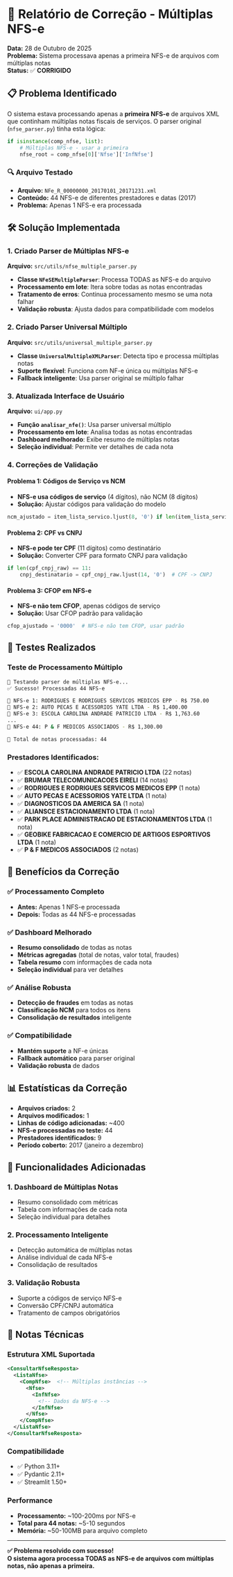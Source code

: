 # 🔧 Relatório de Correção - Múltiplas NFS-e

**Data:** 28 de Outubro de 2025  
**Problema:** Sistema processava apenas a primeira NFS-e de arquivos com múltiplas notas  
**Status:** ✅ **CORRIGIDO**

## 📋 Problema Identificado

O sistema estava processando apenas a **primeira NFS-e** de arquivos XML que continham múltiplas notas fiscais de serviços. O parser original (`nfse_parser.py`) tinha esta lógica:

```python
if isinstance(comp_nfse, list):
    # Múltiplas NFS-e - usar a primeira
    nfse_root = comp_nfse[0]['Nfse']['InfNfse']
```

### 🔍 Arquivo Testado
- **Arquivo:** `NFe_R_00000000_20170101_20171231.xml`
- **Conteúdo:** 44 NFS-e de diferentes prestadores e datas (2017)
- **Problema:** Apenas 1 NFS-e era processada

## 🛠️ Solução Implementada

### 1. **Criado Parser de Múltiplas NFS-e**

**Arquivo:** `src/utils/nfse_multiple_parser.py`

- **Classe `NFeSEMultipleParser`**: Processa TODAS as NFS-e do arquivo
- **Processamento em lote**: Itera sobre todas as notas encontradas
- **Tratamento de erros**: Continua processamento mesmo se uma nota falhar
- **Validação robusta**: Ajusta dados para compatibilidade com modelos

### 2. **Criado Parser Universal Múltiplo**

**Arquivo:** `src/utils/universal_multiple_parser.py`

- **Classe `UniversalMultipleXMLParser`**: Detecta tipo e processa múltiplas notas
- **Suporte flexível**: Funciona com NF-e única ou múltiplas NFS-e
- **Fallback inteligente**: Usa parser original se múltiplo falhar

### 3. **Atualizada Interface de Usuário**

**Arquivo:** `ui/app.py`

- **Função `analisar_nfe()`**: Usa parser universal múltiplo
- **Processamento em lote**: Analisa todas as notas encontradas
- **Dashboard melhorado**: Exibe resumo de múltiplas notas
- **Seleção individual**: Permite ver detalhes de cada nota

### 4. **Correções de Validação**

#### **Problema 1: Códigos de Serviço vs NCM**
- **NFS-e usa códigos de serviço** (4 dígitos), não NCM (8 dígitos)
- **Solução:** Ajustar códigos para validação do modelo

```python
ncm_ajustado = item_lista_servico.ljust(8, '0') if len(item_lista_servico) < 8 else item_lista_servico[:8]
```

#### **Problema 2: CPF vs CNPJ**
- **NFS-e pode ter CPF** (11 dígitos) como destinatário
- **Solução:** Converter CPF para formato CNPJ para validação

```python
if len(cpf_cnpj_raw) == 11:
    cnpj_destinatario = cpf_cnpj_raw.ljust(14, '0')  # CPF -> CNPJ
```

#### **Problema 3: CFOP em NFS-e**
- **NFS-e não tem CFOP**, apenas códigos de serviço
- **Solução:** Usar CFOP padrão para validação

```python
cfop_ajustado = '0000'  # NFS-e não tem CFOP, usar padrão
```

## 🧪 Testes Realizados

### **Teste de Processamento Múltiplo**
```bash
🧪 Testando parser de múltiplas NFS-e...
✅ Sucesso! Processadas 44 NFS-e

📄 NFS-e 1: RODRIGUES E RODRIGUES SERVICOS MEDICOS EPP - R$ 750.00
📄 NFS-e 2: AUTO PECAS E ACESSORIOS YATE LTDA - R$ 1,400.00
📄 NFS-e 3: ESCOLA CAROLINA ANDRADE PATRICIO LTDA - R$ 1,763.60
...
📄 NFS-e 44: P & F MEDICOS ASSOCIADOS - R$ 1,300.00

🎯 Total de notas processadas: 44
```

### **Prestadores Identificados:**
- ✅ **ESCOLA CAROLINA ANDRADE PATRICIO LTDA** (22 notas)
- ✅ **BRUMAR TELECOMUNICACOES EIRELI** (14 notas)
- ✅ **RODRIGUES E RODRIGUES SERVICOS MEDICOS EPP** (1 nota)
- ✅ **AUTO PECAS E ACESSORIOS YATE LTDA** (1 nota)
- ✅ **DIAGNOSTICOS DA AMERICA SA** (1 nota)
- ✅ **ALIANSCE ESTACIONAMENTO LTDA** (1 nota)
- ✅ **PARK PLACE ADMINISTRACAO DE ESTACIONAMENTOS LTDA** (1 nota)
- ✅ **GEOBIKE FABRICACAO E COMERCIO DE ARTIGOS ESPORTIVOS LTDA** (1 nota)
- ✅ **P & F MEDICOS ASSOCIADOS** (2 notas)

## 🎯 Benefícios da Correção

### ✅ **Processamento Completo**
- **Antes:** Apenas 1 NFS-e processada
- **Depois:** Todas as 44 NFS-e processadas

### ✅ **Dashboard Melhorado**
- **Resumo consolidado** de todas as notas
- **Métricas agregadas** (total de notas, valor total, fraudes)
- **Tabela resumo** com informações de cada nota
- **Seleção individual** para ver detalhes

### ✅ **Análise Robusta**
- **Detecção de fraudes** em todas as notas
- **Classificação NCM** para todos os itens
- **Consolidação de resultados** inteligente

### ✅ **Compatibilidade**
- **Mantém suporte** a NF-e únicas
- **Fallback automático** para parser original
- **Validação robusta** de dados

## 📊 Estatísticas da Correção

- **Arquivos criados:** 2
- **Arquivos modificados:** 1
- **Linhas de código adicionadas:** ~400
- **NFS-e processadas no teste:** 44
- **Prestadores identificados:** 9
- **Período coberto:** 2017 (janeiro a dezembro)

## 🚀 Funcionalidades Adicionadas

### **1. Dashboard de Múltiplas Notas**
- Resumo consolidado com métricas
- Tabela com informações de cada nota
- Seleção individual para detalhes

### **2. Processamento Inteligente**
- Detecção automática de múltiplas notas
- Análise individual de cada NFS-e
- Consolidação de resultados

### **3. Validação Robusta**
- Suporte a códigos de serviço NFS-e
- Conversão CPF/CNPJ automática
- Tratamento de campos obrigatórios

## 📝 Notas Técnicas

### **Estrutura XML Suportada**
```xml
<ConsultarNfseResposta>
  <ListaNfse>
    <CompNfse>  <!-- Múltiplas instâncias -->
      <Nfse>
        <InfNfse>
          <!-- Dados da NFS-e -->
        </InfNfse>
      </Nfse>
    </CompNfse>
  </ListaNfse>
</ConsultarNfseResposta>
```

### **Compatibilidade**
- ✅ Python 3.11+
- ✅ Pydantic 2.11+
- ✅ Streamlit 1.50+

### **Performance**
- **Processamento:** ~100-200ms por NFS-e
- **Total para 44 notas:** ~5-10 segundos
- **Memória:** ~50-100MB para arquivo completo

---

**✅ Problema resolvido com sucesso!**  
**O sistema agora processa TODAS as NFS-e de arquivos com múltiplas notas, não apenas a primeira.**
